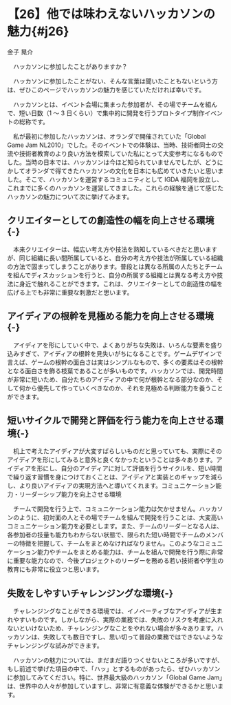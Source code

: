 # 【26】他では味わえないハッカソンの魅力{#j26}

<div class="author">金子 晃介</div>

　ハッカソンに参加したことがありますか？

　ハッカソンに参加したことがない、そんな言葉は聞いたこともないという方は、ぜひこのページでハッカソンの魅力を感じていただければ幸いです。

　ハッカソンとは、イベント会場に集まった参加者が、その場でチームを組んで、短い日数（1 ～ 3 日くらい）で集中的に開発を行うプロトタイプ制作イベントの総称です。

　私が最初に参加したハッカソンは、オランダで開催されていた「Global Game Jam NL2010」でした。そのイベントでの体験は、当時、技術者同士の交流や技術者教育のより良い方法を模索していた私にとって大変参考になるものでした。当時の日本では、ハッカソンは今ほど知られていませんでしたが、どうにかしてオランダで得てきたハッカソンの文化を日本にも広めていきたいと思いました。そこで、ハッカソンを運営するコミュニティとして IGDA 福岡を設立し、これまでに多くのハッカソンを運営してきました。これらの経験を通じて感じたハッカソンの魅力について次に挙げてみます。

## クリエイターとしての創造性の幅を向上させる環境{-}

　本来クリエイターは、幅広い考え方や技法を熟知しているべきだと思いますが、同じ組織に長い間所属していると、自分の考え方や技法が所属している組織の方法で固まってしまうことがあります。普段とは異なる所属の人たちとチームを組んでディスカッションを行うと、自分の所属する組織とは異なる考え方や技法に身近で触れることができます。これは、クリエイターとしての創造性の幅を広げる上でも非常に重要な刺激だと思います。

## アイディアの根幹を見極める能力を向上させる環境{-}

　アイディアを形にしていく中で、よくありがちな失敗は、いろんな要素を盛り込みすぎて、アイディアの根幹を見失いがちになることです。ゲームデザインで言えば、ゲームの根幹の面白さは実はシンプルなもので、多くの要素はその根幹となる面白さを飾る枝葉であることが多いものです。ハッカソンでは、開発時間が非常に短いため、自分たちのアイディアの中で何が根幹となる部分なのか、そして何から優先して作っていくべきなのか、それを見極める判断能力を養うことができます。

## 短いサイクルで開発と評価を行う能力を向上させる環境{-}

　机上で考えたアイディアが大変すばらしいものだと思っていても、実際にそのアイディアを形にしてみると意外と良くなかったということは多々あります。アイディアを形にし、自分のアイディアに対して評価を行うサイクルを、短い時間で繰り返す習慣を身につけておくことは、アイディアと実装とのギャップを減らし、より良いアイディアの実現方法へと導いてくれます。コミュニケーション能力・リーダーシップ能力を向上させる環境

　チームで開発を行う上で、コミュニケーション能力は欠かせません。ハッカソンのように、初対面の人とその場でチームを組んで開発を行うことは、大変高いコミュニケーション能力を必要とします。また、チームのリーダーとなる人は、各参加者の技量も能力もわからない状態で、限られた短い時間でチームのメンバーの特徴を把握して、チームをまとめなければなりません。このようなコミュニケーション能力やチームをまとめる能力は、チームを組んで開発を行う際に非常に重要な能力なので、今後プロジェクトのリーダーを務める若い技術者や学生の教育にも非常に役立つと思います。

## 失敗をしやすいチャレンジングな環境{-}

　チャレンジングなことができる環境では、イノベーティブなアイディアが生まれやすいものです。しかしながら、実際の業務では、失敗のリスクを考慮に入れないといけないため、チャレンジングなことをやれない場合が多々あります。ハッカソンは、失敗しても数日ですし、思い切って普段の業務ではできないようなチャレンジングな試みができます。

　ハッカソンの魅力については、まだまだ語りつくせないところが多いですが、もし前述で挙げた項目の中で、「ハッ」とするものがあったら、ぜひハッカソンに参加してみてください。特に、世界最大級のハッカソン「Global Game Jam」は、世界中の人々が参加していますし、非常に有意義な体験ができるかと思います。
